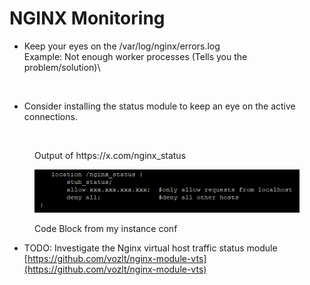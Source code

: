 # NGINX Monitoring

*   Keep your eyes on the /var/log/nginx/errors.log\
    Example: Not enough worker processes (Tells you the problem/solution)\


    <figure><img src="https://lh5.googleusercontent.com/yxQhZHfmUkqmxOYtkhwAhRc3PKSw6XZd9t34Fqw5wk_6BkE9Yn9_ZvqqPhwzD9vobUHJpd6mKP9uwWbHJfSZCGnQ4Amu39AKkXVorEVxhXgIMkeu0GGBE5L_PIIQ0Gr3ClHj8-fHEpONXuHa2cvNjWmgKHt5me2N6WpI3K3QlWFp0gmjZ4v4mJoMJuyAkg" alt=""><figcaption></figcaption></figure>
* Consider installing the status module to keep an eye on the active connections.

<figure><img src="https://lh5.googleusercontent.com/VjAazCLQ70bmYsz4bywwbv1rK2-nRx7j7KOVHN0l76524vVCj6A9NLUQq2xdZGdQmS0jilHF_6cFe5jJk5x_iF0P7SoSfVl-h4-7v0C5PVDoe9IemkfrAxEnhqXgoQMKfPsIjlgqqE_dxo1PoTAbG2NtPNrQuWtzOgiqxibuFBoC64hlnspwalYCvobF9w" alt=""><figcaption><p>Output of https://x.com/nginx_status</p></figcaption></figure>

<figure><img src="../.gitbook/assets/image (2).png" alt=""><figcaption><p>Code Block from my instance conf</p></figcaption></figure>

* TODO: Investigate the Nginx virtual host traffic status module\
  [https://github.com/vozlt/nginx-module-vts](https://github.com/vozlt/nginx-module-vts)
